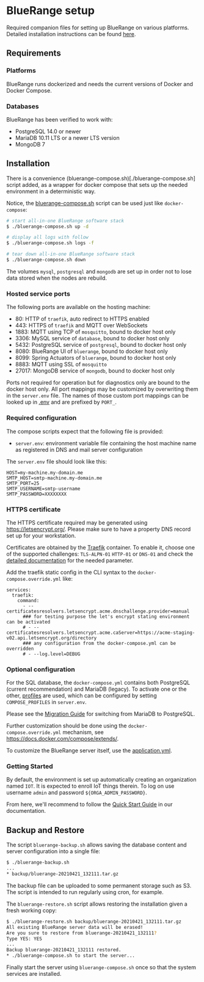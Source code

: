 # BlueRange setup

Required companion files for setting up BlueRange on various platforms. Detailed installation instructions can be found [here](https://www.bluerange.io/docs/bluerange-installguide/index.html).

## Requirements

### Platforms

BlueRange runs dockerized and needs the current versions of Docker and Docker Compose.

### Databases

BlueRange has been verified to work with:

- PostgreSQL 14.0 or newer
- MariaDB 10.11 LTS or a newer LTS version
- MongoDB 7

## Installation

There is a convenience (bluerange-compose.sh)[./bluerange-compose.sh] script added, as a wrapper for docker compose that sets up the needed environment in a deterministic way.

Notice, the [bluerange-compose.sh](bluerange-compose.sh) script can be used just like `docker-compose`:

```sh
# start all-in-one BlueRange software stack
$ ./bluerange-compose.sh up -d

# display all logs with follow
$ ./bluerange-compose.sh logs -f

# tear down all-in-one BlueRange software stack
$ ./bluerange-compose.sh down
```

The volumes `mysql`, `postgresql` and `mongodb` are set up in order not to lose data stored when the nodes are rebuild.

### Hosted service ports

The following ports are available on the hosting machine:

- 80: HTTP of `traefik`, auto redirect to HTTPS enabled
- 443: HTTPS of `traefik` and MQTT over WebSockets
- 1883: MQTT using TCP of `mosquitto`, bound to docker host only
- 3306: MySQL service of `database`, bound to docker host only
- 5432: PostgreSQL service of `postgresql`, bound to docker host only
- 8080: BlueRange UI of `bluerange`, bound to docker host only
- 8099: Spring Actuators of `bluerange`, bound to docker host only
- 8883: MQTT using SSL of `mosquitto`
- 27017: MongoDB service of `mongodb`, bound to docker host only

Ports not required for operation but for diagnostics only are bound to the docker host only. All port mappings may be customized by overwriting them in the `server.env` file. The names of those custom port mappings can be looked up in [.env](.env) and are prefixed by `PORT_`.

### Required configuration

The compose scripts expect that the following file is provided:

- `server.env`: environment variable file containing the host machine name as registered in DNS and mail server configuration

The `server.env` file should look like this:

```env
HOST=my-machine.my-domain.me
SMTP_HOST=smtp-machine.my-domain.me
SMTP_PORT=25
SMTP_USERNAME=smtp-username
SMTP_PASSWORD=XXXXXXXX
```

### HTTPS certificate

The HTTPS certificate required may be generated using <https://letsencrypt.org/>. Please make sure to have a property DNS record set up for your workstation.

Certificates are obtained by the [Traefik](https://traefik.io/traefik/) container. To enable it, choose one of the supported challenges: `TLS-ALPN-01` `HTTP-01` or `DNS-01` and check the [detailed documentation](https://doc.traefik.io/traefik/https/acme/) for the needed parameter.

Add the traefik static config in the CLI syntax to the `docker-compose.override.yml` like:
```
services:
  traefik:
    command:
      - --certificatesresolvers.letsencrypt.acme.dnschallenge.provider=manual
      ### for testing purpose the let's encrypt stating environment can be activated
      # - --certificatesresolvers.letsencrypt.acme.caServer=https://acme-staging-v02.api.letsencrypt.org/directory
      ### any configuration from the docker-compose.yml can be overridden
      # - --log.level=DEBUG
```

### Optional configuration

For the SQL database, the `docker-compose.yml` contains both PostgreSQL (current recommendation) and MariaDB (legacy). To activate one or the other, [profiles](https://docs.docker.com/compose/profiles/) are used, which can be configured by setting `COMPOSE_PROFILES` in `server.env`.

Please see the [Migration Guide](MIGRATION.md) for switching from MariaDB to PostgreSQL.

Further customization should be done using the `docker-compose.override.yml` mechanism, see <https://docs.docker.com/compose/extends/>.

To customize the BlueRange server itself, use the [application.yml](application.yml).

### Getting Started

By default, the environment is set up automatically creating an organization named `IOT`. It is expected to enroll IoT things therein. To log on use username `admin` and password `${ORGA_ADMIN_PASSWORD}`.

From here, we'll recommend to follow the [Quick Start Guide](https://bluerange.io/docs/bluerange-manual/General/QuickStart.html) in our documentation.

## Backup and Restore

The script `bluerange-backup.sh` allows saving the database content and server configuration into a single file:

```sh
$ ./bluerange-backup.sh
...
* backup/bluerange-20210421_132111.tar.gz
```

The backup file can be uploaded to some permanent storage such as S3. The script is intended to run regularly using cron, for example.

The `bluerange-restore.sh` script allows restoring the installation given a fresh working copy:

```sh
$ ./bluerange-restore.sh backup/bluerange-20210421_132111.tar.gz
All existing BlueRange server data will be erased!
Are you sure to restore from bluerange-20210421_132111?
Type YES: YES
...
Backup bluerange-20210421_132111 restored.
* ./bluerange-compose.sh to start the server...
```

Finally start the server using `bluerange-compose.sh` once so that the system services are installed.

